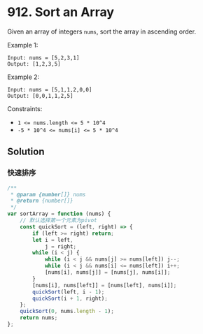 # 912. Sort an Array

Given an array of integers `nums`, sort the array in ascending order.

Example 1:

```
Input: nums = [5,2,3,1]
Output: [1,2,3,5]
```

Example 2:

```
Input: nums = [5,1,1,2,0,0]
Output: [0,0,1,1,2,5]
```

Constraints:

-   `1 <= nums.length <= 5 * 10^4`
-   `-5 * 10^4 <= nums[i] <= 5 * 10^4`

## Solution

### 快速排序

```js
/**
 * @param {number[]} nums
 * @return {number[]}
 */
var sortArray = function (nums) {
    // 默认选择第一个元素为pivot
    const quickSort = (left, right) => {
        if (left >= right) return;
        let i = left,
            j = right;
        while (i < j) {
            while (i < j && nums[j] >= nums[left]) j--;
            while (i < j && nums[i] <= nums[left]) i++;
            [nums[i], nums[j]] = [nums[j], nums[i]];
        }
        [nums[i], nums[left]] = [nums[left], nums[i]];
        quickSort(left, i - 1);
        quickSort(i + 1, right);
    };
    quickSort(0, nums.length - 1);
    return nums;
};
```

